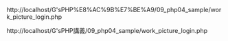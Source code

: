 http://localhost/G'sPHP%E8%AC%9B%E7%BE%A9/09_php04_sample/work_picture_login.php

http://localhost/G'sPHP講義/09_php04_sample/work_picture_login.php
